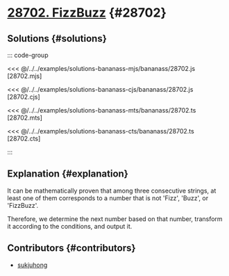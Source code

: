 # [28702. FizzBuzz](https://www.acmicpc.net/problem/28702) {#28702}

## Solutions {#solutions}

::: code-group

<<< @/../../examples/solutions-bananass-mjs/bananass/28702.js [28702.mjs]

<<< @/../../examples/solutions-bananass-cjs/bananass/28702.js [28702.cjs]

<<< @/../../examples/solutions-bananass-mts/bananass/28702.ts [28702.mts]

<<< @/../../examples/solutions-bananass-cts/bananass/28702.ts [28702.cts]

:::

## Explanation {#explanation}

It can be mathematically proven that among three consecutive strings, at least one of them corresponds to a number that is not 'Fizz', 'Buzz', or 'FizzBuzz'.

Therefore, we determine the next number based on that number, transform it according to the conditions, and output it.

## Contributors {#contributors}

- [sukjuhong](https://github.com/sukjuhong)
